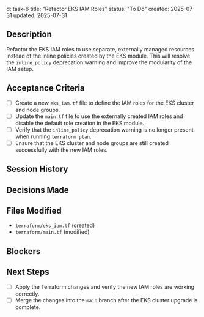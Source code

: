 d: task-6
title: "Refactor EKS IAM Roles"
status: "To Do"
created: 2025-07-31
updated: 2025-07-31

## Description

Refactor the EKS IAM roles to use separate, externally managed resources instead of the inline policies created by the EKS module. This will resolve the `inline_policy` deprecation warning and improve the modularity of the IAM setup.

## Acceptance Criteria

- [ ] Create a new `eks_iam.tf` file to define the IAM roles for the EKS cluster and node groups.
- [ ] Update the `main.tf` file to use the externally created IAM roles and disable the default role creation in the EKS module.
- [ ] Verify that the `inline_policy` deprecation warning is no longer present when running `terraform plan`.
- [ ] Ensure that the EKS cluster and node groups are still created successfully with the new IAM roles.

## Session History

<!-- Update as work progresses -->

## Decisions Made

<!-- Document key implementation decisions -->

## Files Modified

- `terraform/eks_iam.tf` (created)
- `terraform/main.tf` (modified)

## Blockers

<!-- Document any blockers encountered -->

## Next Steps

- [ ] Apply the Terraform changes and verify the new IAM roles are working correctly.
- [ ] Merge the changes into the `main` branch after the EKS cluster upgrade is complete.
